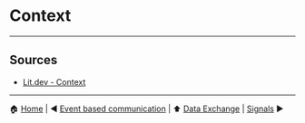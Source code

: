 # Context

---

## Sources

- [Lit.dev - Context](https://lit.dev/docs/data/context/)

---

:house: [Home](../README.md) | :arrow_backward: [Event based communication](./events-based-communication.md) | :arrow_up:
[Data Exchange](./README.md) | [Signals](./signals.md) :arrow_forward:
